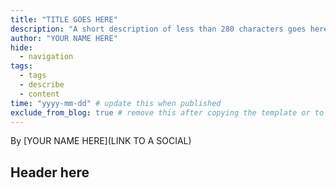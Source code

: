 ```yaml
---
title: "TITLE GOES HERE"
description: "A short description of less than 280 characters goes here."
author: "YOUR NAME HERE"
hide:
  - navigation
tags:
  - tags
  - describe
  - content
time: "yyyy-mm-dd" # update this when published
exclude_from_blog: true # remove this after copying the template or to "publish"
---
```

<div class="author" markdown>
By [YOUR NAME HERE](LINK TO A SOCIAL)
</div>

## Header here <!-- title is auto-rendered at top of page, this is a section header-->
